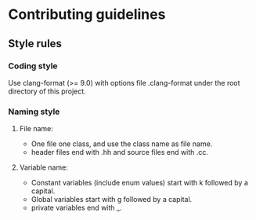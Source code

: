 # Contributing guidelines

## Style rules

### Coding style

Use clang-format (>= 9.0) with options file .clang-format under the root directory of this project.

### Naming style

1. File name:
   * One file one class, and use the class name as file name.
   * header files end with .hh and source files end with .cc.

2. Variable name:
   * Constant variables (include enum values) start with k followed by a capital.
   * Global variables start with g followed by a capital.
   * private variables end with _.
